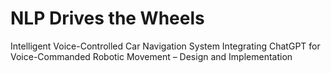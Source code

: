 # NLP Drives the Wheels
 Intelligent Voice-Controlled Car Navigation System Integrating ChatGPT for Voice-Commanded Robotic Movement – Design and Implementation
